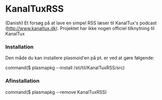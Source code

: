 KanalTuxRSS
=======

(Danish) Et forsøg på at lave en simpel RSS læser til KanalTux's podcast (http://www.kanaltux.dk). Projektet har ikke nogen officiel tilknytning til KanalTux

### Installation
Den måde du kan installere plasmoid'en på pt. er ved at gøre følgende:

  command($ plasmapkg --install /sti/til/KanalTuxRSS/src)

### Afinstallation 

  command($ plasmapkg --remove KanalTuxRSS)
